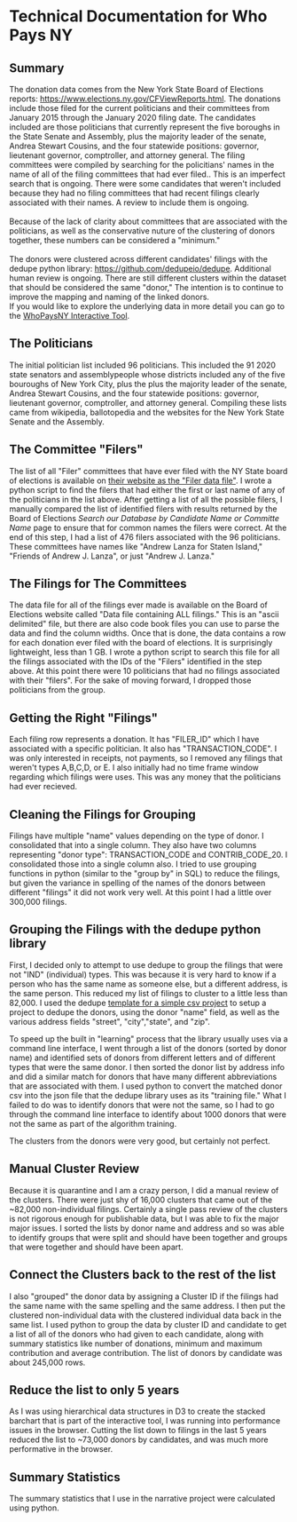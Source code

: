 # Technical Documentation for Who Pays NY

## Summary
The donation data comes from the New York State Board of Elections reports:
<a href="https://www.elections.ny.gov/CFViewReports.html" target="_blank">https://www.elections.ny.gov/CFViewReports.html</a>. 
The donations include those filed for the current politicians and their committees from January 2015 through the January 2020 
filing date. The candidates included are those politicians that currently represent the five boroughs in the State Senate and Assembly, 
plus the majority leader of the senate, Andrea Stewart Cousins, and the four statewide positions:
governor, lieutenant governor, comptroller, and attorney general. The filing committees were compiled by searching for the policitians' 
names in the name of all of the filing committees that had ever filed.. This is an imperfect search that is ongoing. There were some candidates that weren't included because they had no filing committees that had recent filings clearly associated with their names. A review to include them is ongoing. 
<br><br>
Because of the lack of clarity about
committees that are associated with the politicians, as well as the conservative nuture of the clustering of donors together, these numbers can be considered
a "minimum."
<br><br>
The donors were clustered across different candidates' filings with the dedupe python library: <a href="https://github.com/dedupeio/dedupe">https://github.com/dedupeio/dedupe</a>. Additional
human review is ongoing.  There are still different clusters within the dataset that should be considered the same "donor," 
The intention is to continue to improve the mapping and naming of the linked donors.  
If you would like to explore the underlying data in more detail
you can go to the <a href="https://bit.ly/WhoPaysNY">WhoPaysNY Interactive Tool</a>. 

## The Politicians
The initial politician list included 96 politicians. This included the 91 2020 state senators and assemblypeople whose districts included any of the five bouroughs of New York City, plus the plus the majority leader of the senate, Andrea Stewart Cousins, and the four statewide positions: governor, lieutenant governor, comptroller, and attorney general. Compiling these lists came from wikipedia, ballotopedia and the websites for the New York State Senate and the Assembly.

## The Committee "Filers"
The list of all "Filer" committees that have ever filed with the NY State board of elections is available on <a href="https://www.elections.ny.gov/CFViewReports.html" target="_blank">their website as the "Filer data file"</a>. I wrote a python script to find the filers that had either the first or last name of any of the politicians in the list above. After getting a list of all the possible filers, I manually compared the list of identified filers with results returned by the Board of Elections *Search our Database by
Candidate Name or Committe Name* page to ensure that for common names the filers were correct. At the end of this step, I had a list of 476 filers associated with the 96 politicians. These committees have names like "Andrew Lanza for Staten Island," "Friends of Andrew J. Lanza", or just "Andrew J. Lanza."

## The Filings for The Committees
The data file for all of the filings ever made is available on the Board of Elections website called "Data file containing ALL filings." This is an "ascii delimited" file, but there are also code book files you can use to parse the data and find the column widths. Once that is done, the data contains a row for each donation ever filed with the board of elections. It is surprisingly lightweight, less than 1 GB. I wrote a python script to search this file for all the filings associated with the IDs of the "Filers" identified in the step above. At this point there were 10 politicians that had no filings associated with their "filers". For the sake of moving forward, I dropped those politicians from the group.

## Getting the Right "Filings"
Each filing row represents a donation. It has "FILER_ID" which I have associated with a specific politician. It also has "TRANSACTION_CODE". I was only interested in receipts, not payments, so I removed any filings that weren't types A,B,C,D, or E. I also initially had no time frame window regarding which filings were uses. This was any money that the politicians had ever recieved.

## Cleaning the Filings for Grouping
Filings have multiple "name" values depending on the type of donor. I consolidated that into a single column. They also have two columns representing "donor type": TRANSACTION_CODE and CONTRIB_CODE_20. I consolidated those into a single column also. I tried to use grouping functions in python (similar to the "group by" in SQL) to reduce the filings, but given the variance in spelling of the names of the donors between different "filings" it did not work very well. At this point I had a little over 300,000 filings.

## Grouping the Filings with the dedupe python library
First, I decided only to attempt to use dedupe to group the filings that were not "IND" (individual) types. This was because it is very hard to know if a person who has the same name as someone else, but a different address, is the same person. This reduced my list of filings to cluster to a little less than 82,000. I used the dedupe <a href="https://github.com/dedupeio/dedupe-examples" target="_blank">template for a simple csv project</a> to setup a project to dedupe the donors, using the donor "name" field, as well as the various address fields "street", "city","state", and "zip".  

To speed up the built in "learning" process that the library usually uses via a command line interface, I went through a list of the donors (sorted by donor name) and identified sets of donors from different letters and of different types that were the same donor. I then sorted the donor list by address info and did a similar match for donors that have many different abbreviations that are associated with them. I used python to convert the matched donor csv into the json file that the dedupe library uses as its "training file."  What I failed to do was to identify donors that were not the same, so I had to go through the command line interface to identify about 1000 donors that were not the same as part of the algorithm training.

The clusters from the donors were very good, but certainly not perfect.

## Manual Cluster Review
Because it is quarantine and I am a crazy person, I did a manual review of the clusters. There were just shy of 16,000 clusters that came out of the ~82,000 non-individual filings. Certainly a single pass review of the clusters is not rigorous enough for publishable data, but I was able to fix the major major issues. I sorted the lists by donor name and address and so was able to identify groups that were split and should have been together and groups that were together and should have been apart.

## Connect the Clusters back to the rest of the list
I also "grouped" the donor data by assigning a Cluster ID if the filings had the same name with the same spelling and the same address. I then put the clustered non-individual data with the clustered individual data back in the same list. I used python to group the data by cluster ID and candidate to get a list of all of the donors who had given to each candidate, along with summary statistics like number of donations, minimum and maximum contribution and average contribution. The list of donors by candidate was about 245,000 rows.  

## Reduce the list to only 5 years
As I was using hierarchical data structures in D3 to create the stacked barchart that is part of the interactive tool, I was running into performance issues in the browser. Cutting the list down to filings in the last 5 years reduced the list to ~73,000 donors by candidates, and was much more performative in the browser.

## Summary Statistics
The summary statistics that I use in the narrative project were calculated using python.





